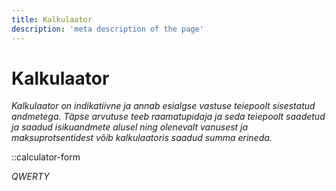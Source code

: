 ```yaml
---
title: Kalkulaator
description: 'meta description of the page'
---
```


# Kalkulaator

*Kalkulaator on indikatiivne ja annab esialgse vastuse teiepoolt sisestatud andmetega. Täpse arvutuse teeb raamatupidaja ja seda teiepoolt saadetud ja saadud isikuandmete alusel ning olenevalt vanusest ja maksuprotsentidest võib kalkulaatoris saadud summa erineda.*

::calculator-form

*QWERTY*
